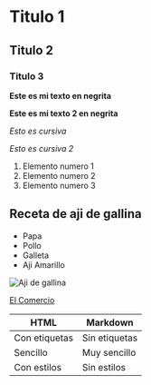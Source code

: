 # Titulo 1
## Titulo 2
### Titulo 3

**Este es mi texto en negrita**

__Este es mi texto 2 en negrita__

*Esto es cursiva*

_Esto es cursiva 2_

1. Elemento numero 1
2. Elemento numero 2
3. Elemento numero 3

## Receta de aji de gallina

- Papa
- Pollo
- Galleta
- Aji Amarillo

![Aji de gallina](https://cocinalocal.cl/wp-content/uploads/2022/11/Aji-de-Gallina-Peruano.jpeg)

[El Comercio](https://elcomercio.pe/)

| HTML | Markdown |
| ---- | ------- |
| Con etiquetas | Sin etiquetas |
| Sencillo | Muy sencillo |
| Con estilos | Sin estilos |
